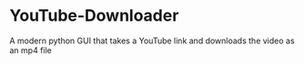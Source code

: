 # YouTube-Downloader
A modern python GUI that takes a YouTube link and downloads the video as an mp4 file
